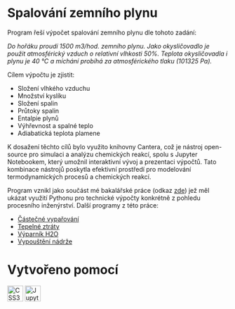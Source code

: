 # Spalování zemního plynu

<p>Program řeší výpočet spalování zemního plynu dle tohoto zadání:

<i>Do hořáku proudí 1500 m3/hod. zemního plynu. Jako okysličovadlo je použit atmosférický vzduch o relativní vlhkosti 50%. Teplota okysličovadla i plynu je 40 °C a míchání probíhá za
atmosférického tlaku (101325 Pa).</i> </p>

<p>Cílem výpočtu je zjistit:</p>
<ul>
    <li>Složení vlhkého vzduchu</li>
    <li>Množství kyslíku</li>
    <li>Složení spalin</li>
    <li>Průtoky spalin</li>
    <li>Entalpie plynů</li>
    <li>Výhřevnost a spalné teplo</li>
    <li>Adiabatická teplota plamene</li>
</ul>

<p>K dosažení těchto cílů bylo využito knihovny Cantera, což je nástroj open-source pro simulaci a analýzu chemických reakcí, spolu s Jupyter Notebookem, který umožnil interaktivní vývoj a prezentaci výpočtů. Tato kombinace nástrojů poskytla efektivní prostředí pro modelování termodynamických procesů a chemických reakcí.</p>

<p>Program vznikl jako součást mé bakalářské práce (odkaz <a href="https://www.vut.cz/studenti/zav-prace/detail/116680">zde</a>) jež měl ukázat využití Pythonu pro technické výpočty konkrétně z pohledu procesního inženýrství.
Další programy z této práce:</p>

<ul>
    <li><a href="https://github.com/JanKomis/vyparovani">Částečné vypařování</a></li>
    <li><a href="https://github.com/JanKomis/vypousteniNadrze">Tepelné ztráty</a></li>
    <li><a href="https://github.com/JanKomis/vyparnikH2O">Výparník H2O</a></li>
    <li><a href="https://www.vut.cz/studenti/zav-prace/detail/116680">Vypouštění nádrže</a></li>
</ul>

# Vytvořeno pomocí

<p align="left">
<a href="https://www.w3.org/TR/CSS/#css" target="_blank" rel="noreferrer"><img src="https://upload.wikimedia.org/wikipedia/commons/thumb/c/c3/Python-logo-notext.svg/800px-Python-logo-notext.svg.png" width="36" height="36" alt="CSS3" /></a>
<a href="https://jupyter.org" target="_blank" rel="noreferrer"><img src="https://upload.wikimedia.org/wikipedia/commons/thumb/3/38/Jupyter_logo.svg/640px-Jupyter_logo.svg.png" width="36" height="36" alt="Jupyter" /></a>
</p>
